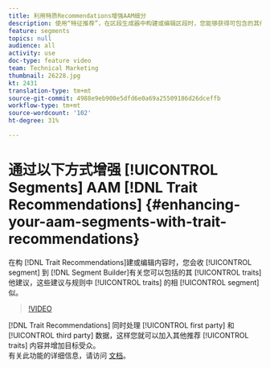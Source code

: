 ```yaml
---
title: 利用特质Recommendations增强AAM细分
description: 使用“特征推荐”，在区段生成器中构建或编辑区段时，您能够获得可包含的其他推荐特征（与区段规则中的特征类似）。
feature: segments
topics: null
audience: all
activity: use
doc-type: feature video
team: Technical Marketing
thumbnail: 26228.jpg
kt: 2431
translation-type: tm+mt
source-git-commit: 4988e9eb900e5dfd6e0a69a25509186d26dceffb
workflow-type: tm+mt
source-wordcount: '102'
ht-degree: 31%

---
```



# 通过以下方式增强 [!UICONTROL Segments] AAM [!DNL Trait Recommendations] {#enhancing-your-aam-segments-with-trait-recommendations}

在构 [!DNL Trait Recommendations]建或编辑内容时，您会收 [!UICONTROL segment] 到 [!DNL Segment Builder]有关您可以包括的其 [!UICONTROL traits] 他建议，这些建议与规则中 [!UICONTROL traits] 的相 [!UICONTROL segment] 似。

>[!VIDEO](https://video.tv.adobe.com/v/26228/?quality=12)

[!DNL Trait Recommendations] 同时处理 [!UICONTROL first party] 和 [!UICONTROL third party] 数据，这样您就可以加入其他推荐 [!UICONTROL traits] 内容并增加目标受众。\
有关此功能的详细信息，请访问 [文档](https://experiencecloud.adobe.com/resources/help/en_US/aam/trait-recommendations.html)。